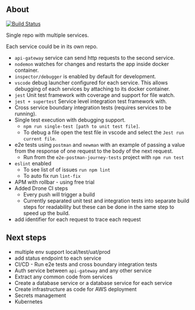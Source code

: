 ## About

[![Build Status](https://cloud.drone.io/api/badges/davidoleary/micro-services-docker-compose/status.svg)](https://cloud.drone.io/davidoleary/micro-services-docker-compose)

Single repo with multiple services.

Each service could be in its own repo.

- `api-gateway` service can send http requests to the second service.
- `nodemon` watches for changes and restarts the app inside docker container.
- `inspector/debugger` is enabled by default for development.
- `vscode` debug launcher configured for each service. This allows debugging of each services by attaching to its docker container.
- `jest` Unit test framework with coverage and support for file watch.
- `jest + supertest` Service level integration test framework with.
- Cross service boundary integration tests (requires services to be running).
- Single test execution with debugging support.
  - `npm run single-test [path to unit test file]`.
  - To debug a file open the test file in vscode and select the `Jest run current file`.
- e2e tests using `postman` and `newman` with an example of passing a value from the response of one request to the body of the next request.
  - Run from the `e2e-postman-journey-tests` project with `npm run test`
- `eslint` enabled 
  - To see list of of issues `run npm lint`
  - To auto fix run `lint-fix`
- APM with rollbar - using free trial
- Added Drone CI steps
  - Every push will trigger a build
  - Currently separated unit test and integration tests into separate build steps for readability but these can be done in the same step to speed up the build.
- add identifier for each request to trace each request

## Next steps

- multiple env support local/test/uat/prod
- add status endpoint to each service
- CI/CD - Run e2e tests and cross boundary integration tests
- Auth service between `api-gateway` and any other service
- Extract any common code from services
- Create a database service or a database service for each service
- Create infrastructure as code for AWS deployment
-  Secrets management
-  Kubernetes 
